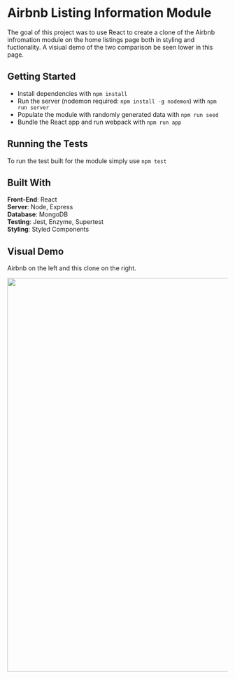 
# Airbnb Listing Information Module
The goal of this project was to use React to create a clone of the Airbnb infromation module on the home listings page both in styling and fuctionality. A visiual demo of the two comparison be seen lower in this page.

## Getting Started
- Install dependencies with `npm install`
- Run the server (nodemon required: `npm install -g nodemon`) with `npm run server`
- Populate the module with randomly generated data with `npm run seed`
- Bundle the React app and run webpack with `npm run app`

## Running the Tests
To run the test built for the module simply use `npm test`

## Built With
  **Front-End**: React  
  **Server**: Node, Express  
  **Database**: MongoDB  
  **Testing**: Jest, Enzyme, Supertest  
  **Styling**: Styled Components  

## Visual Demo
Airbnb on the left and this clone on the right.  

 <img src="https://media.giphy.com/media/gf5h875WqEELIED4SO/giphy.gif" width="900px">  
 

